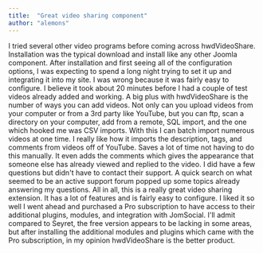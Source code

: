 ```yaml
---
title:  "Great video sharing component"
author: "alemons"
---
```

I tried several other video programs before coming across hwdVideoShare. Installation was the typical download and install like any other Joomla component. After installation and first seeing all of the configuration options, I was expecting to spend a long night trying to set it up and integrating it into my site. I was wrong because it was fairly easy to configure. I believe it took about 20 minutes before I had a couple of test videos already added and working. A big plus with hwdVideoShare is the number of ways you can add videos. Not only can you upload videos from your computer or from a 3rd party like YouTube, but you can ftp, scan a directory on your computer, add from a remote, SQL import, and the one which hooked me was CSV imports. With this I can batch import numerous videos at one time. I really like how it imports the description, tags, and comments from videos off of YouTube. Saves a lot of time not having to do this manually. It even adds the comments which gives the appearance that someone else has already viewed and replied to the video. I did have a few questions but didn't have to contact their support. A quick search on what seemed to be an active support forum popped up some topics already answering my questions. All in all, this is a really great video sharing extension. It has a lot of features and is fairly easy to configure. I liked it so well I went ahead and purchased a Pro subscription to have access to their additional plugins, modules, and integration with JomSocial. I'll admit compared to Seyret, the free version appears to be lacking in some areas, but after installing the additional modules and plugins which came with the Pro subscription, in my opinion hwdVideoShare is the better product.